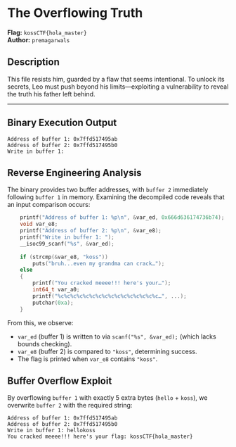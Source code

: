 # The Overflowing Truth
**Flag:** `kossCTF{hola_master}`  
**Author:** `premagarwals`  

## Description
This file resists him, guarded by a flaw that seems intentional. To unlock its secrets, Leo must push beyond his limits—exploiting a vulnerability to reveal the truth his father left behind.

---

## Binary Execution Output
```
Address of buffer 1: 0x7ffd517495ab
Address of buffer 2: 0x7ffd517495b0
Write in buffer 1:
```

## Reverse Engineering Analysis
The binary provides two buffer addresses, with `buffer 2` immediately following `buffer 1` in memory. Examining the decompiled code reveals that an input comparison occurs:

```c
    printf("Address of buffer 1: %p\n", &var_ed, 0x666d636174736b74);
    void var_e8;
    printf("Address of buffer 2: %p\n", &var_e8);
    printf("Write in buffer 1: ");
    __isoc99_scanf("%s", &var_ed);
    
    if (strcmp(&var_e8, "koss"))
        puts("bruh...even my grandma can crack…");
    else
    {
        printf("You cracked meeee!!! here's your…");
        int64_t var_a0;
        printf("%c%c%c%c%c%c%c%c%c%c%c%c%c%c%c%c…", ...);
        putchar(0xa);
    }
```

From this, we observe:
- `var_ed` (buffer 1) is written to via `scanf("%s", &var_ed);` (which lacks bounds checking).
- `var_e8` (buffer 2) is compared to `"koss"`, determining success.
- The flag is printed when `var_e8` contains `"koss"`.

## Buffer Overflow Exploit
By overflowing `buffer 1` with exactly 5 extra bytes (`hello` + `koss`), we overwrite `buffer 2` with the required string:

```
Address of buffer 1: 0x7ffd517495ab
Address of buffer 2: 0x7ffd517495b0
Write in buffer 1: hellokoss
You cracked meeee!!! here's your flag: kossCTF{hola_master}
```
